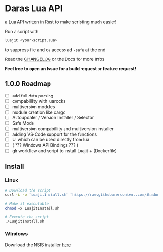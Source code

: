 # Daras Lua API

a Lua API written in Rust to make scripting much easier!

Run a script with
```sh
luajit <your-script.lua>
```

to suppress file and os access ad `-safe` at the end

Read the [CHANGELOG](./CHANGELOG.md) or the Docs for more Infos

**Feel free to open an Issue for a build request or feature request!**

## 1.0.0 Roadmap
- [ ] add full data parsing
- [ ] compabilllity with luarocks
- [ ] multiversion modules
- [ ] module creation like cargo
- [ ] Autoupdater / Version Installer / Selector
- [ ] Safe Mode
- [ ] multiversion compabillity and multiversion installer
- [ ] adding VS-Code support for the functions
- [ ] UI which can be used directly from lua
- [ ] ( ??? Windows API Bindings ??? )
- [ ] gh workflow and script to install Luajit + (Dockerfile)

<!-- ## Stats 0.1.11 -->
<!--

.\cloc . --md --out=cloc_report.md --exclude-dir=target

-->

## Install

### Linux

```sh
# Download the script
curl -L -o "LuajitInstall.sh" "https://raw.githubusercontent.com/ShadowDara/LuaAPI-Rust/refs/heads/main/installer/install.sh"

# Make it executable
chmod +x LuajitInstall.sh

# Execute the script
./LuajitInstall.sh
```

### Windows

Download the NSIS installer [here](https://github.com/ShadowDara/LuaAPI-Rust/releases)
